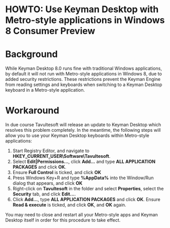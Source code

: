 # HOWTO: Use Keyman Desktop with Metro-style applications in Windows 8 Consumer Preview

<h1>Background</h1>

<p>While Keyman Desktop 8.0 runs fine with traditional Windows applications, by default it will not run with Metro-style applications in Windows 8, due to added security restrictions.  These restrictions prevent the Keyman Engine from reading settings and keyboards when switching to a Keyman Desktop keyboard in a Metro-style application.</p>

<h1>Workaround</h1>

<p>In due course Tavultesoft will release an update to Keyman Desktop which resolves this problem completely.  In the meantime, the following steps will allow you to use your Keyman Desktop keyboards within Metro-style applications:</p>

<ol>
<li>Start Registry Editor, and navigate to <b>HKEY_CURRENT_USER\Software\Tavultesoft</b>.</li>
<li>Select <b>Edit|Permissions...</b>, click <b>Add...</b> and type <b>ALL APPLICATION PACKAGES</b> and click <b>OK</b>.</li>
<li>Ensure <b>Full Control</b> is ticked, and click <b>OK</b>
<li>Press Windows Key+R and type <b>%AppData%</b> into the Window/Run dialog that appears, and click <b>OK</b></li>
<li>Right-click on <b>Tavultesoft</b> in the folder and select <b>Properties</b>, select the <b>Security</b> tab, and click <b>Edit...</b>.
<li>Click <b>Add...</b>, type <b>ALL APPLICATION PACKAGES</b> and click <b>OK</b>.  Ensure <b>Read & execute</b> is ticked, and click <b>OK</b>, and <b>OK</b> again.
</ol>

<p>You may need to close and restart all your Metro-style apps and Keyman Desktop itself in order for this procedure to take effect.</p>
